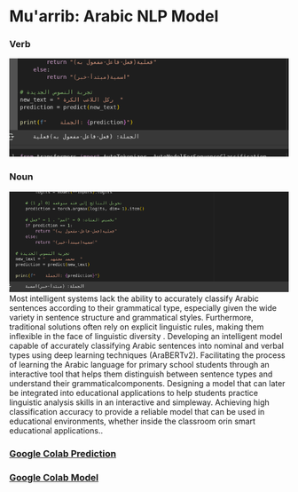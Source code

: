 # Mu'arrib: Arabic NLP Model

### Verb
<img src="/verb.png" />

### Noun
<img src="/noun.png" />
Most intelligent systems lack the ability to accurately classify
Arabic sentences according to their grammatical type, especially
given the wide variety in sentence structure and grammatical
styles. Furthermore, traditional solutions often rely on explicit
linguistic rules, making them inflexible in the face of linguistic
diversity .
Developing an intelligent model capable of accurately classifying
Arabic sentences into nominal and verbal types using deep learning
techniques (AraBERTv2).
Facilitating the process of learning the Arabic language for primary
school students through an interactive tool that helps them
distinguish between sentence types and understand their
grammaticalcomponents.
Designing a model that can later be integrated into educational
applications to help students practice linguistic analysis skills in an
interactive and simpleway.
Achieving high classification accuracy to provide a reliable model that
can be used in educational environments, whether inside the
classroom orin smart educational applications..

### [Google Colab Prediction](https://colab.research.google.com/drive/1PWPP_s5lPoiskM6e6WnLhsBSeOe6ULit?usp=sharing)
### [Google Colab Model](https://colab.research.google.com/drive/1G8QJl9bfXJUZn42bsTL5aBRtrNxZHffo?usp=sharing)
